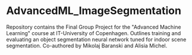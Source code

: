 # AdvancedML_ImageSegmentation
Repository contains the Final Group Project for the "Advanced Machine Learning" course at IT-University of Copenhagen. Outlines training and evaluating an object segmentation neural network tuned for indoor scene segmentation. Co-authored by Mikolaj Baranski and Alisia Michel.
